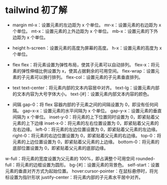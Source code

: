 # tailwind 初了解

-   margin
    ml-x：设置元素的左边距为 x 个单位。
    mr-x：设置元素的右边距为 x 个单位。
    mt-x：设置元素的上外边距为 x 个单位。
    mb-x：设置元素的下外边距为 x 个单位。

-   height
    h-screen：设置元素的高度为屏幕的高度。
    h-x：设置元素的高度为 x 个单位。

-   flex
    flex：将元素设置为弹性布局，使其子元素可以自动排列。
    flex-x：将元素的弹性伸缩比例设置为 x，使其占据剩余的可用空间。
    flex-wrap：设置元素的子元素可以换行排列。
    flex-col：设置元素的子元素垂直排列。

-   text
    text-center：将元素内部的文本内容居中对齐。
    text-lg：设置元素内部的文本内容为大号字体大小。
    text-[#]：设置元素内部文本内容的颜色。

-   间隔
    gap-0：将 flex 容器内部的子元素之间的间隔设置为 0，即没有任何间隔。
    gap-x-x：设置元素的水平间隔为 x 个单位。
    gap-y-x：设置元素的垂直间隔为 x 个单位。
    inset-y-0：将元素的上下位置同时设置为 0，即紧贴着父元素的上下边缘
    inset-x-0：将元素的左右位置设置为 0，即紧贴着父元素的左右边缘。
    left-0：将元素的左边位置设置为 0，即紧贴着父元素的左边缘。
    right-0：将元素的右边位置设置为 0，即紧贴着父元素的右边缘。
    top-0：将元素的上边位置设置为 0，即紧贴着父元素的上边缘。
    bottom-0：将元素的底部位置设置为 0，即紧贴着父元素的底部边缘。

w-full：将元素的宽度设置为父元素的 100%，即占满整个可用空间
rounded-full：将元素的边框设置为圆形。
bg-[#]：设置元素的背景色。
self-start：设置元素的垂直对齐方式为起始位置。
hover:cursor-pointer：在鼠标悬停时，将光标设置为指针形状
justify-center：将元素内部的子元素水平居中对齐。
